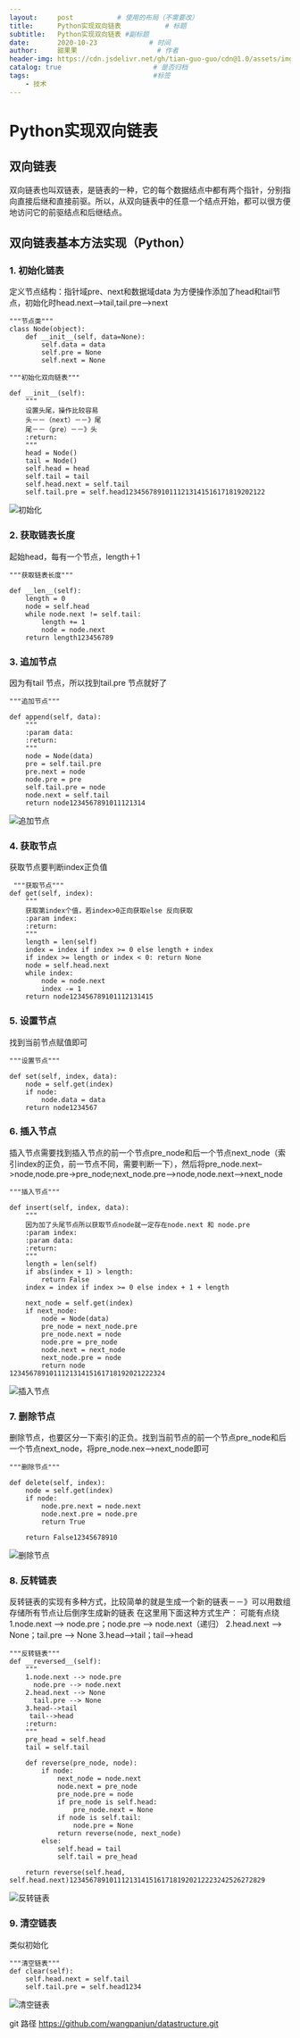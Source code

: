 ```yaml
---
layout:     post           # 使用的布局（不需要改）
title:      Python实现双向链表           # 标题 
subtitle:   Python实现双向链表 #副标题
date:       2020-10-23             # 时间
author:     甜果果                    # 作者
header-img: https://cdn.jsdelivr.net/gh/tian-guo-guo/cdn@1.0/assets/img/home-bg-art.jpg    #背景图片
catalog: true                       # 是否归档
tags:                               #标签
    - 技术
---
```


# Python实现双向链表

## 双向链表

双向链表也叫双链表，是链表的一种，它的每个数据结点中都有两个指针，分别指向直接后继和直接前驱。所以，从双向链表中的任意一个结点开始，都可以很方便地访问它的前驱结点和后继结点。

## 双向链表基本方法实现（Python）

### 1. 初始化链表

定义节点结构：指针域pre、next和数据域data
为方便操作添加了head和tail节点，初始化时head.next–>tail,tail.pre–>next

```
"""节点类"""
class Node(object):
    def __init__(self, data=None):
        self.data = data
        self.pre = None
        self.next = None

"""初始化双向链表"""

def __init__(self):
    """
    设置头尾，操作比较容易
    头－－（next）－－》尾
    尾－－（pre）－－》头
    :return:
    """
    head = Node()
    tail = Node()
    self.head = head
    self.tail = tail
    self.head.next = self.tail
    self.tail.pre = self.head12345678910111213141516171819202122
```

![初始化](https://img-blog.csdn.net/20151120150312185)

### 2. 获取链表长度

起始head，每有一个节点，length＋1

```
"""获取链表长度"""

def __len__(self):
    length = 0
    node = self.head
    while node.next != self.tail:
        length += 1
        node = node.next
    return length123456789
```

### 3. 追加节点

因为有tail 节点，所以找到tail.pre 节点就好了

```
"""追加节点"""

def append(self, data):
    """
    :param data:
    :return:
    """
    node = Node(data)
    pre = self.tail.pre
    pre.next = node
    node.pre = pre
    self.tail.pre = node
    node.next = self.tail
    return node1234567891011121314
```

![追加节点](https://img-blog.csdn.net/20151120150212210)

### 4. 获取节点

获取节点要判断index正负值

```
 """获取节点"""
def get(self, index):
    """
    获取第index个值，若index>0正向获取else 反向获取
    :param index:
    :return:
    """
    length = len(self)
    index = index if index >= 0 else length + index
    if index >= length or index < 0: return None
    node = self.head.next
    while index:
        node = node.next
        index -= 1
    return node123456789101112131415
```

### 5. 设置节点

找到当前节点赋值即可

```
"""设置节点"""

def set(self, index, data):
    node = self.get(index)
    if node:
        node.data = data
    return node1234567
```

### 6. 插入节点

插入节点需要找到插入节点的前一个节点pre_node和后一个节点next_node（索引index的正负，前一节点不同，需要判断一下），然后将pre_node.next–>node,node.pre->pre_node;next_node.pre–>node,node.next–>next_node

```
"""插入节点"""

def insert(self, index, data):
    """
    因为加了头尾节点所以获取节点node就一定存在node.next 和 node.pre
    :param index:
    :param data:
    :return:
    """
    length = len(self)
    if abs(index + 1) > length:
        return False
    index = index if index >= 0 else index + 1 + length

    next_node = self.get(index)
    if next_node:
        node = Node(data)
        pre_node = next_node.pre
        pre_node.next = node
        node.pre = pre_node
        node.next = next_node
        next_node.pre = node
        return node
123456789101112131415161718192021222324
```

![插入节点](https://img-blog.csdn.net/20151120150250201)

### 7. 删除节点

删除节点，也要区分一下索引的正负。找到当前节点的前一个节点pre_node和后一个节点next_node，将pre_node.nex–>next_node即可

```
"""删除节点"""

def delete(self, index):
    node = self.get(index)
    if node:
        node.pre.next = node.next
        node.next.pre = node.pre
        return True

    return False12345678910
```

![删除节点](https://img-blog.csdn.net/20151120150227911)

### 8. 反转链表

反转链表的实现有多种方式，比较简单的就是生成一个新的链表－－》可以用数组存储所有节点让后倒序生成新的链表
在这里用下面这种方式生产：
可能有点绕
1.node.next –> node.pre；node.pre –> node.next（递归）
2.head.next –> None；tail.pre –> None
3.head–>tail；tail–>head

```
"""反转链表"""
def __reversed__(self):
    """
    1.node.next --> node.pre
      node.pre --> node.next
    2.head.next --> None
      tail.pre --> None
    3.head-->tail
     tail-->head
    :return:
    """
    pre_head = self.head
    tail = self.tail

    def reverse(pre_node, node):
        if node:
            next_node = node.next
            node.next = pre_node
            pre_node.pre = node
            if pre_node is self.head:
                pre_node.next = None
            if node is self.tail:
                node.pre = None
            return reverse(node, next_node)
        else:
            self.head = tail
            self.tail = pre_head

    return reverse(self.head, self.head.next)1234567891011121314151617181920212223242526272829
```

![反转链表](https://img-blog.csdn.net/20151120150238050)

### 9. 清空链表

类似初始化

```
"""清空链表"""
def clear(self):
    self.head.next = self.tail
    self.tail.pre = self.head1234
```

![清空链表](https://img-blog.csdn.net/20151120150303687)

git 路径 https://github.com/wangpanjun/datastructure.git

